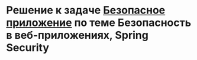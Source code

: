# Решение к задаче [Безопасное приложение](https://github.com/netology-code/jd-homeworks/blob/master/spring_security/task1/README.md) по теме Безопасность в веб-приложениях, Spring Security

